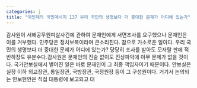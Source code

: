 ```yaml
---
categories: j
title: "이인제의 국민메시지 137 우리 국민의 생명보다 더 중대한 문제가 어디에 있는가"
---
```

감사원이 서해공무원피살사건에 관하여 문재인에게 서면조사를 요구했으나 문재인은 이를 거부했다. 민주당은 정치보복이라며 큰소리친다. 참으로 가소로운 일이다. 우리 국민의 생명보다 더 중대한 문제가 어디에 있는가? 당당히 조사를 받아도 모자랄 판에 적반하장도 유분수다.감사원은 문재인의 진술 없이도 진상파악에 아무 문제가 없을 것이다. 국가안보실에서 벌어진 일은 바로 문재인이 그 최종 책임자이기 때문이다. 안보실은 실장 이하 외교장관, 통일장관, 국방장관, 국정원장 등이 그 구성원이다. 거기서 논의되는 안보현안은 직접 대통령에 보고되고 대